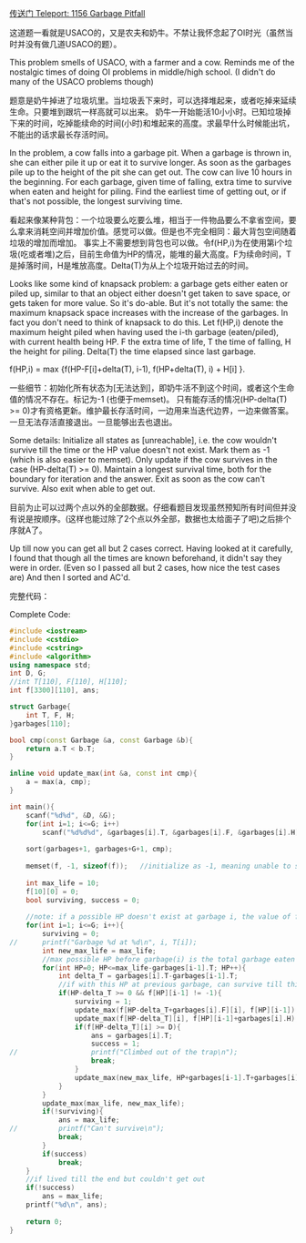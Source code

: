 [传送门 Teleport: 1156 Garbage Pitfall](https://www.luogu.com.cn/problem/P1156)

这道题一看就是USACO的，又是农夫和奶牛。不禁让我怀念起了OI时光（虽然当时并没有做几道USACO的题）。

This problem smells of USACO, with a farmer and a cow. Reminds me of the nostalgic times of doing OI problems in middle/high school. (I didn't do many of the USACO problems though)

题意是奶牛掉进了垃圾坑里。当垃圾丢下来时，可以选择堆起来，或者吃掉来延续生命。只要堆到跟坑一样高就可以出来。
奶牛一开始能活10小小时。已知垃圾掉下来的时间，吃掉能续命的时间(小时)和堆起来的高度。求最早什么时候能出坑，不能出的话求最长存活时间。

In the problem, a cow falls into a garbage pit. When a garbage is thrown in, she can either pile it up or eat it to survive longer. As soon as the garbages pile up to the height of the pit she can get out.
The cow can live 10 hours in the beginning. For each garbage, given time of falling, extra time to survive when eaten and height for piling. Find the earliest time of getting out, or if that's not possible, the longest surviving time.

看起来像某种背包：一个垃圾要么吃要么堆，相当于一件物品要么不拿省空间，要么拿来消耗空间并增加价值。感觉可以做。但是也不完全相同：最大背包空间随着垃圾的增加而增加。
事实上不需要想到背包也可以做。令f(HP,i)为在使用第i个垃圾(吃或者堆)之后，目前生命值为HP的情况，能堆的最大高度。F为续命时间，T是掉落时间，H是堆放高度。Delta(T)为从上个垃圾开始过去的时间。

Looks like some kind of knapsack problem: a garbage gets either eaten or piled up, similar to that an object either doesn't get taken to save space, or gets taken for more value. So it's do-able. But it's not totally the same: the maximum knapsack space increases with the increase of the garbages.
In fact you don't need to think of knapsack to do this. Let f(HP,i) denote the maximum height piled when having used the i-th garbage (eaten/piled), with current health being HP.
F the extra time of life, T the time of falling, H the height for piling. Delta(T) the time elapsed since last garbage.

f(HP,i) = max {f(HP-F[i]+delta(T), i-1), f(HP+delta(T), i) + H[i] }.

一些细节：初始化所有状态为[无法达到]，即奶牛活不到这个时间，或者这个生命值的情况不存在。标记为-1 (也便于memset)。
只有能存活的情况(HP-delta(T) >= 0)才有资格更新。维护最长存活时间，一边用来当迭代边界，一边来做答案。一旦无法存活直接退出。一旦能够出去也退出。

Some details: Initialize all states as [unreachable], i.e. the cow wouldn't survive till the time or the HP value doesn't not exist. Mark them as -1 (which is also easier to memset).
Only update if the cow survives in the case (HP-delta(T) >= 0). Maintain a longest survival time, both for the boundary for iteration and the answer. Exit as soon as the cow can't survive. Also exit when able to get out.

目前为止可以过两个点以外的全部数据。仔细看题目发现虽然预知所有时间但并没有说是按顺序。(这样也能过除了2个点以外全部，数据也太给面子了吧)之后排个序就A了。

Up till now you can get all but 2 cases correct. Having looked at it carefully, I found that though all the times are known beforehand, it didn't say they were in order. (Even so I passed all but 2 cases, how nice the test cases are) And then I sorted and AC'd.

完整代码：

Complete Code:
```C++
#include <iostream>
#include <cstdio>
#include <cstring>
#include <algorithm>
using namespace std;
int D, G;
//int T[110], F[110], H[110];
int f[3300][110], ans;

struct Garbage{
	int T, F, H;
}garbages[110];

bool cmp(const Garbage &a, const Garbage &b){
	return a.T < b.T;
}

inline void update_max(int &a, const int cmp){
	a = max(a, cmp);
}

int main(){
	scanf("%d%d", &D, &G);
	for(int i=1; i<=G; i++)
		scanf("%d%d%d", &garbages[i].T, &garbages[i].F, &garbages[i].H);
	
	sort(garbages+1, garbages+G+1, cmp);
	
	memset(f, -1, sizeof(f));	//initialize as -1, meaning unable to survive
	
	int max_life = 10;
	f[10][0] = 0;
	bool surviving, success = 0;
	
	//note: if a possible HP doesn't exist at garbage i, the value of f[HP][i] is -1.
	for(int i=1; i<=G; i++){
		surviving = 0;
//		printf("Garbage %d at %d\n", i, T[i]);
		int new_max_life = max_life;
		//max possible HP before garbage(i) is the total garbage eaten before i - time of garbage(i-1)
		for(int HP=0; HP<=max_life-garbages[i-1].T; HP++){
			int delta_T = garbages[i].T-garbages[i-1].T;
			//if with this HP at previous garbage, can survive till this garbage
			if(HP-delta_T >= 0 && f[HP][i-1] != -1){
				surviving = 1;
				update_max(f[HP-delta_T+garbages[i].F][i], f[HP][i-1]);	//if choosing to eat garbage(i)
				update_max(f[HP-delta_T][i], f[HP][i-1]+garbages[i].H);
				if(f[HP-delta_T][i] >= D){
					ans = garbages[i].T;
					success = 1;
//					printf("Climbed out of the trap\n");
					break;
				}
				update_max(new_max_life, HP+garbages[i-1].T+garbages[i].F); 
			}
		}
		update_max(max_life, new_max_life);	
		if(!surviving){
			ans = max_life;
//			printf("Can't survive\n");
			break;
		}
		if(success)
			break;
	}
	//if lived till the end but couldn't get out
	if(!success)
		ans = max_life;
	printf("%d\n", ans);
	
	return 0;
}
```
